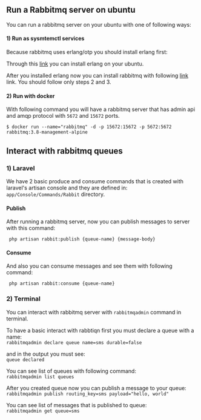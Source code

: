 ## Run a Rabbitmq server on ubuntu

You can run a rabbitmq server on your ubuntu with one of following ways:

#### 1) Run as sysmtemctl services

Because rabbitmq uses erlang/otp you should install erlang first:

Through this [link](https://computingforgeeks.com/how-to-install-latest-erlang-on-ubuntu-linux/) you can install erlang on your ubuntu.

After you installed erlang now you can install rabbitmq with following  [link](https://computingforgeeks.com/how-to-install-latest-rabbitmq-server-on-ubuntu-linux/) link.
You should follow only steps 2 and 3.

#### 2) Run with docker
With following command you will have a rabbitmq server that has admin api and amqp protocol with `5672` and `15672` ports.

`$ docker run --name="rabbitmq" -d -p 15672:15672 -p 5672:5672 rabbitmq:3.8-management-alpine`

## Interact with rabbitmq queues

### 1) Laravel
We have 2 basic produce and consume commands that is created with laravel's artisan console and they are defined in:
`app/Console/Commands/Rabbit` directory.

#### Publish
After running a rabbitmq server, now you can publish messages to server with this command:

` php artisan rabbit:publish {queue-name} {message-body}`

#### Consume
And also you can consume messages and see them with following command:

` php artisan rabbit:consume {queue-name}`

### 2) Terminal

You can interact with rabbitmq server with `rabbitmqadmin` command in terminal.

To have a basic interact with rabbtiqn first you must declare a queue with a name:  
`rabbitmqadmin declare queue name=sms durable=false`

and in the output you must see:  
`queue declared`

You can see list of queues with following command:  
`rabbitmqadmin list queues`

After you created queue now you can publish a message to your queue:    
`rabbitmqadmin publish routing_key=sms payload="hello, world"`

You can see list of messages that is published to queue:    
`rabbitmqadmin get queue=sms`
